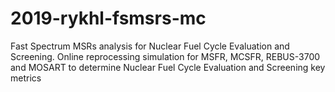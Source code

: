 # 2019-rykhl-fsmsrs-mc
Fast Spectrum MSRs analysis for Nuclear Fuel Cycle Evaluation and Screening.
Online reprocessing simulation for MSFR, MCSFR, REBUS-3700 and MOSART to determine Nuclear Fuel Cycle Evaluation and Screening key metrics

